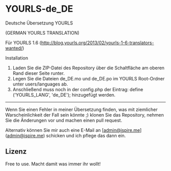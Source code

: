 YOURLS-de_DE
============

Deutsche Übersetzung YOURLS

(GERMAN YOURLS TRANSLATION)

Für YOURLS 1.6 (http://blog.yourls.org/2013/02/yourls-1-6-translators-wanted/)


Installation

1) Laden Sie die ZIP-Datei des Repository über die Schaltfläche am oberen Rand dieser Seite runter.
2) Legen Sie die Dateien de_DE.mo und de_DE.po im YOURLS Root-Ordner unter users/languages ab.
3) Anschließend muss noch in der config.php der Eintrag: define ('YOURLS_LANG', 'de_DE'); hinzugefügt werden.

------------------
Wenn Sie einen Fehler in meiner Übersetzung finden, was mit ziemlicher Warscheinlichkeit der Fall sein könnte ;)
klonen Sie das Repository, nehmen Sie die Änderungen vor und machen einen pull request.

Alternativ können Sie mir auch eine E-Mail an [admin@ispire.me] (admin@ispire.me) schicken und ich pflege das dann ein.

Lizenz
--------
Free to use. Macht damit was immer ihr wollt!
